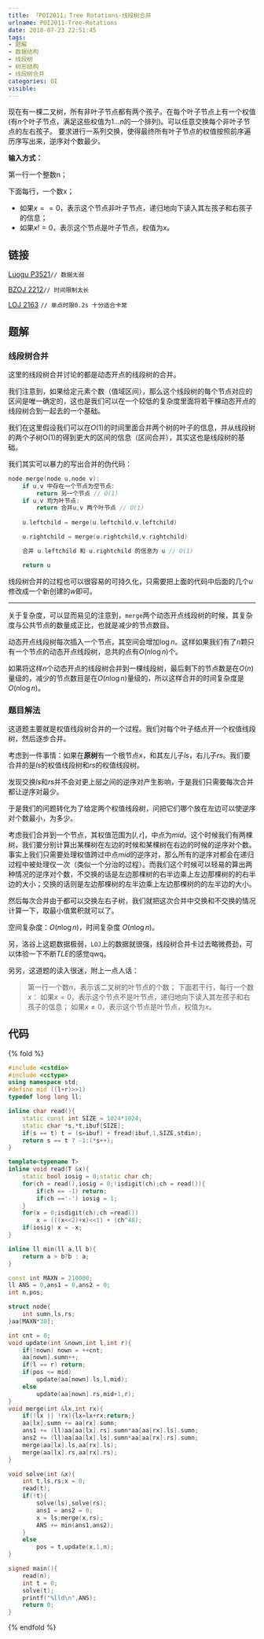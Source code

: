 ```yaml
---
title: 「POI2011」Tree Rotations-线段树合并
urlname: POI2011-Tree-Rotations
date: 2018-07-23 22:51:45
tags:
- 题解
- 数据结构
- 线段树
- 树形结构
- 线段树合并
categories: OI
visible:
---
```


现在有一棵二叉树，所有非叶子节点都有两个孩子。在每个叶子节点上有一个权值(有$n$个叶子节点，满足这些权值为$1...n$的一个排列)。可以任意交换每个非叶子节点的左右孩子。
要求进行一系列交换，使得最终所有叶子节点的权值按照前序遍历序写出来，逆序对个数最少。

<!-- more -->

**输入方式：**

第一行一个整数n；

下面每行，一个数x；
+ 如果$x==0$，表示这个节点非叶子节点，递归地向下读入其左孩子和右孩子的信息；
+ 如果$x!=0$，表示这个节点是叶子节点，权值为$x$。

## 链接

[Luogu P3521](https://www.luogu.org/problemnew/show/P3521)`// 数据太弱`

[BZOJ 2212](https://www.lydsy.com/JudgeOnline/problem.php?id=2212)`// 时间限制太长`

[LOJ 2163](https://loj.ac/problem/2163) `// 单点时限0.2s 十分适合卡常`

## 题解

### 线段树合并

这里的线段树合并讨论的都是动态开点的线段树的合并。

我们注意到，如果给定元素个数（值域区间），那么这个线段树的每个节点对应的区间是唯一确定的，这也是我们可以在一个较低的复杂度里面将若干棵动态开点的线段树合到一起去的一个基础。

我们在这里假设我们可以在$O(1)$的时间里面合并两个树的叶子的信息，并从线段树的两个子树O(1)的得到更大的区间的信息（区间合并），其实这也是线段树的基础。

我们其实可以暴力的写出合并的伪代码：

```cpp
node merge(node u,node v):
    if u,v 中存在一个节点为空节点:
        return 另一个节点 // O(1)
    if u,v 均为叶节点:
        return 合并u,v 两个叶节点 // O(1)
    
    u.leftchild = merge(u.leftchild,v.leftchild) 

    u.rightchild = merge(u.rightchild,v.rightchild) 

    合并 u.leftchild 和 u.rightchild 的信息为 u // O(1)

    return u
```

线段树合并的过程也可以很容易的可持久化，只需要把上面的代码中后面的几个$u$修改成一个新创建的$w$即可。

- - -

关于复杂度，可以显而易见的注意到，`merge`两个动态开点线段树的时候，其复杂度与公共节点的数量成正比，也就是减少的节点数目。


动态开点线段树每次插入一个节点，其空间会增加$\log n$。这样如果我们有了$n$颗只有一个节点的动态开点线段树，总共的点有$O(n \log n)$个。

如果将这样$n$个动态开点的线段树合并到一棵线段树，最后剩下的节点数是在$O(n)$量级的，减少的节点数目是在$O(n \log n)$量级的，所以这样合并的时间复杂度是$O(n \log n)$。

### 题目解法

这道题主要就是权值线段树合并的一个过程。我们对每个叶子结点开一个权值线段树，然后逐步合并。

考虑到一件事情：如果在**原树**有一个根节点x，和其左儿子$ls$，右儿子$rs$。我们要合并的是$ls$的权值线段树和$rs$的权值线段树。

发现交换$ls$和$rs$并不会对更上层之间的逆序对产生影响，于是我们只需要每次合并都让逆序对最少。

于是我们的问题转化为了给定两个权值线段树，问把它们哪个放在左边可以使逆序对个数最小，为多少。

考虑我们合并到一个节点，其权值范围为$[l,r]$，中点为$mid$。这个时候我们有两棵树，我们要分别计算出某棵树在左边的时候和某棵树在右边的时候的逆序对个数。事实上我们只需要处理权值跨过中点$mid$的逆序对，那么所有的逆序对都会在递归过程中被处理仅一次（类似一个分治的过程）。而我们这个时候可以轻易的算出两种情况的逆序对个数，不交换的话是左边那棵树的右半边乘上左边那棵树的的右半边的大小；交换的话则是左边那棵树的左半边乘上左边那棵树的的左半边的大小。

然后每次合并由于都可以交换左右子树，我们就把这次合并中交换和不交换的情况计算一下，取最小值累积就可以了。

空间复杂度：$O(n \log n)$，时间复杂度 $O(n \log n)$。

另，洛谷上这题数据极弱，`LOJ`上的数据就很强，线段树合并卡过去略微费劲，可以体验一下不断$TLE$的感觉qwq。

另另，这道题的读入很迷，附上一点人话：

> 第一行一个数$n$，表示该二叉树的叶节点的个数；
> 下面若干行，每行一个数$x$：
> 如果$x = 0$，表示这个节点不是叶节点，递归地向下读入其左孩子和右孩子的信息；
> 如果$x \neq 0$，表示这个节点是叶节点，权值为$x$。

## 代码

{% fold %}
```cpp
#include <cstdio>
#include <cctype>
using namespace std;
#define mid ((l+r)>>1)
typedef long long ll;

inline char read(){
    static const int SIZE = 1024*1024;
    static char *s,*t,ibuf[SIZE];
    if(s == t) t = (s=ibuf) + fread(ibuf,1,SIZE,stdin);
    return s == t ? -1:(*s++);
}

template<typename T>
inline void read(T &x){
    static bool iosig = 0;static char ch;
    for(ch = read(),iosig = 0;!isdigit(ch);ch = read()){
        if(ch == -1) return;
        if(ch =='-') iosig = 1;
    }
    for(x = 0;isdigit(ch);ch =read())
        x = (((x<<2)+x)<<1) + (ch^48);
    if(iosig) x = -x;
}

inline ll min(ll a,ll b){
    return a > b?b : a;
}

const int MAXN = 210000;
ll ANS = 0,ans1 = 0,ans2 = 0;
int n,pos;

struct node{
    int sumn,ls,rs;
}aa[MAXN*30];

int cnt = 0;
void update(int &nown,int l,int r){
    if(!nown) nown = ++cnt;
    aa[nown].sumn++;
    if(l == r) return;
    if(pos <= mid)
        update(aa[nown].ls,l,mid);
    else
        update(aa[nown].rs,mid+1,r);
}
void merge(int &lx,int rx){
    if(!lx || !rx){lx=lx+rx;return;}
    aa[lx].sumn += aa[rx].sumn;
    ans1 += (ll)aa[aa[lx].rs].sumn*aa[aa[rx].ls].sumn;
    ans2 += (ll)aa[aa[lx].ls].sumn*aa[aa[rx].rs].sumn;
    merge(aa[lx].ls,aa[rx].ls);
    merge(aa[lx].rs,aa[rx].rs);
}

void solve(int &x){
    int t,ls,rs;x = 0;
    read(t);
    if(!t){
        solve(ls),solve(rs);
        ans1 = ans2 = 0;
        x = ls;merge(x,rs);
        ANS += min(ans1,ans2);
    }
    else
        pos = t,update(x,1,n);
}

signed main(){
    read(n);
    int t = 0;
    solve(t);
    printf("%lld\n",ANS);
    return 0;
}
```

{% endfold %}



